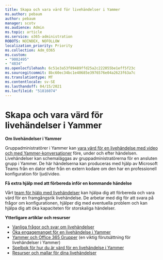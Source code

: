 ```yaml
---
title: Skapa och vara värd för livehändelser i Yammer
ms.author: pebaum
author: pebaum
manager: scotv
ms.audience: Admin
ms.topic: article
ms.service: o365-administration
ROBOTS: NOINDEX, NOFOLLOW
localization_priority: Priority
ms.collection: Adm_O365
ms.custom:
- "9002495"
- "4834"
ms.openlocfilehash: 6c51e3a53f89489ffd25a2c222055be1eff5f23c
ms.sourcegitcommit: 8bc60ec34bc1e40685e3976576e04a2623f63a7c
ms.translationtype: MT
ms.contentlocale: sv-SE
ms.lasthandoff: 04/15/2021
ms.locfileid: "51816074"
---
```

# <a name="create-and-run-live-events-in-yammer"></a>Skapa och vara värd för livehändelser i Yammer

**Om livehändelser i Yammer**

Gruppadministratörer i Yammer kan [vara värd för en livehändelse med video och med Yammer-konversationer](https://docs.microsoft.com/yammer/manage-yammer-groups/yammer-live-events) före, under och efter händelsen. Livehändelser kan schemaläggas av gruppadministratörerna för en ansluten grupp i Yammer. De här händelserna kan produceras med hjälp av Microsoft Teams från en dator eller från en extern kodare om den har en professionell konfiguration för ljud/video.

**Få extra hjälp med att förbereda inför en kommande händelse**

Vårt [team för hjälp med livehändelser](https://aka.ms/AA87gbh) kan hjälpa dig att förbereda och vara värd för en framgångsrik livehändelse. De arbetar med dig för att svara på frågor om konfigurationen, hjälper dig med eventuella problem och kan hjälpa dig att öka kapaciteten för storskaliga händelser.

**Ytterligare artiklar och resurser**

- [Vanliga frågor och svar om livehändelser](https://support.office.com/article/43bbd59d-a734-4c8f-923d-6a239d137d34)
- [Öka engagemanget för en livehändelse i Yammer](https://support.office.com/article/drive-engagement-in-a-yammer-live-event-c0244ad8-6dcb-419c-add9-2e4a00543412?ui=en-US&rs=en-US&ad=US)
- [Yammer och Office 365 Grupper](https://docs.microsoft.com/yammer/manage-yammer-groups/yammer-and-office-365-groups) (en viktig förutsättning för livehändelser i Yammer)
- [Spelbok för hur du är värd för en livehändelse i Yammer](https://aka.ms/LiveEventsinYammerplaybook)
- [Resurser och mallar för dina livehändelser](https://aka.ms/LiveEventYammerTemplates)
